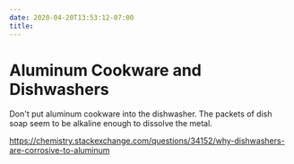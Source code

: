 ```yaml
---
date: 2020-04-20T13:53:12-07:00
title:
---
```


# Aluminum Cookware and Dishwashers

Don't put aluminum cookware into the dishwasher. The packets of dish soap seem to be alkaline enough to dissolve the metal.

https://chemistry.stackexchange.com/questions/34152/why-dishwashers-are-corrosive-to-aluminum
